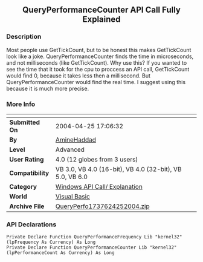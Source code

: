 ﻿<div align="center">

## QueryPerformanceCounter API Call Fully Explained


</div>

### Description

Most people use GetTickCount, but to be honest this makes GetTickCount look like a joke. QueryPerformanceCounter finds the time in microseconds, and not milliseconds (like GetTickCount). Why use this? If you wanted to see the time that it took for the cpu to proccess an API call, GetTickCount would find 0, because it takes less then a millisecond. But QueryPerformanceCounter would find the real time. I suggest using this because it is much more precise.
 
### More Info
 


<span>             |<span>
---                |---
**Submitted On**   |2004-04-25 17:06:32
**By**             |[AmineHaddad](https://github.com/Planet-Source-Code/PSCIndex/blob/master/ByAuthor/aminehaddad.md)
**Level**          |Advanced
**User Rating**    |4.0 (12 globes from 3 users)
**Compatibility**  |VB 3\.0, VB 4\.0 \(16\-bit\), VB 4\.0 \(32\-bit\), VB 5\.0, VB 6\.0
**Category**       |[Windows API Call/ Explanation](https://github.com/Planet-Source-Code/PSCIndex/blob/master/ByCategory/windows-api-call-explanation__1-39.md)
**World**          |[Visual Basic](https://github.com/Planet-Source-Code/PSCIndex/blob/master/ByWorld/visual-basic.md)
**Archive File**   |[QueryPerfo1737624252004\.zip](https://github.com/Planet-Source-Code/aminehaddad-queryperformancecounter-api-call-fully-explained__1-53389/archive/master.zip)

### API Declarations

```
Private Declare Function QueryPerformanceFrequency Lib "kernel32" (lpFrequency As Currency) As Long
Private Declare Function QueryPerformanceCounter Lib "kernel32" (lpPerformanceCount As Currency) As Long
```





